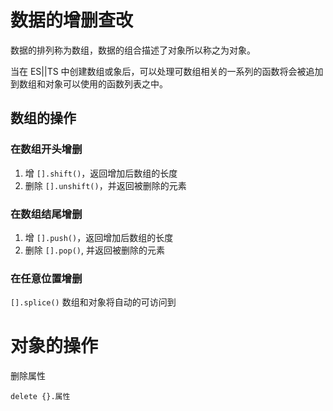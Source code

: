 # 数据的增删查改

数据的排列称为数组，数据的组合描述了对象所以称之为对象。

当在 ES||TS 中创建数组或象后，可以处理可数组相关的一系列的函数将会被追加到数组和对象可以使用的函数列表之中。

## 数组的操作

### 在数组开头增删

1. 增 `[].shift()`，返回增加后数组的长度
2. 删除 `[].unshift()`，并返回被删除的元素

### 在数组结尾增删

1. 增 `[].push()`，返回增加后数组的长度
2. 删除 `[].pop()`, 并返回被删除的元素

### 在任意位置增删

`[].splice()`
数组和对象将自动的可访问到

# 对象的操作

删除属性

`delete {}.属性`

